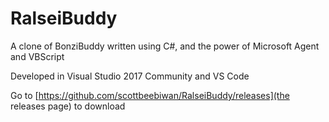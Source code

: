# RalseiBuddy

A clone of BonziBuddy written using C#, and the power of Microsoft Agent and VBScript

Developed in Visual Studio 2017 Community and VS Code

Go to [https://github.com/scottbeebiwan/RalseiBuddy/releases](the releases page) to download